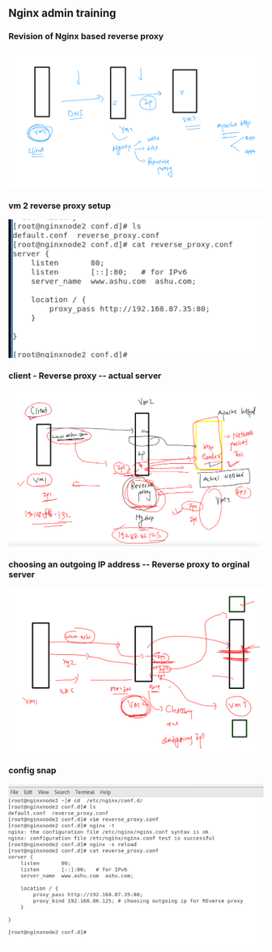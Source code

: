 ## Nginx admin training 


### Revision of Nginx based reverse proxy 

<img src="rv.png">

### vm 2 reverse proxy setup 

<img src="vm2.png">

### client - Reverse proxy -- actual server 

<img src="rvv.png">

### choosing an outgoing IP address -- Reverse proxy to orginal server 

<img src="revorg.png">

### config snap 

<img src="snap.png">

